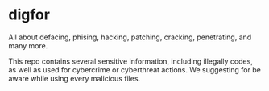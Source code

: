# digfor
All about defacing, phising, hacking, patching, cracking, penetrating, and many more.


This repo contains several sensitive information, including illegally codes, as well as used for cybercrime or cyberthreat actions. 
We suggesting for be aware while using every malicious files.
